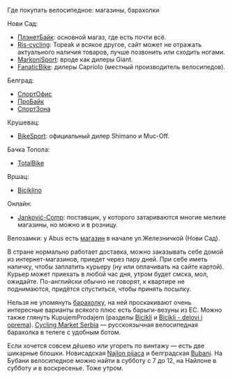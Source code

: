 Где покупать велосипедное: магазины, барахолки

Нови Сад:
- [ПлэнетБайк](https://planetbike.rs/): основной магаз, где есть почти всё.
- [Ris-cycling](http://www.ris-cycling.com/): Topeak и всякое другое, сайт может не отражать актуального наличия товаров, лучше позвонить или сходить ногами.
- [MarkoniSport](https://www.markonisport.rs/): вроде как дилеры Giant.
- [FanaticBike](https://fanatic.rs/): дилеры Capriolo (местный производитель велосипедов).

Белград:
- [СпортОфис](https://sportofis.com/)
- [ПроБайк](https://www.probike.rs/)
- [СпортЗона](https://sportzona.rs/)

Крушевац:
- [BikeSport](https://bikesport.rs/): официальный дилер Shimano и Muc-Off.

Бачка Топола:
- [TotalBike](https://www.totalbike.rs)

Вршац:
- [Biciklino](https://biciklino.com/shop/)

Онлайн:
- [Janković-Comp](https://jankovic-comp.rs): поставщик, у которого затариваются многие мелкие магазины, но можно и в розницу.

Велозамки: у Abus есть [магазин](https://goo.gl/maps/JUjWHYMRtxPutJWg9) в начале ул.Железничкой (Нови Сад).

В стране нормально работает доставка, можно заказывать себе домой из интернет-магазинов, приедет через пару дней.
При себе иметь наличку, чтобы заплатить курьеру (ну или оплачивать на сайте картой). Курьер может приехать в любой час дня,
утром будет смска, мол, ожидайте. По-английски обычно не говорят, к квартире не поднимаются, придётся спуститься, чтобы принять посылку.

Нельзя не упомянуть [барахолку](https://www.2bike.rs/cikloberza/mali-oglasi), на ней проскакивают очень интересные варианты всякого
плюс есть барыги-везуны из ЕС. Можно также глянуть KupujemProdajem (разделы [Bicikli](https://novi.kupujemprodajem.com/bicikli/kategorija/912) и [Bicikli - delovi i oprema](https://novi.kupujemprodajem.com/bicikli-delovi-i-oprema/kategorija/2253)).
[Cycling Market Serbia](https://t.me/cyclingmarket_serbia) — русскоязычная велосипедная барахолка в телеге с удобным ботом.

Если хочется совсем дёшево или угореть по винтажу — есть две шикарные блошки. Новисадская [Najlon pijaca](https://goo.gl/maps/6BNnUK119GucZFut9)
и белградская [Bubanj](https://goo.gl/maps/ugef2i2aRDefF7ue7). На Бубани велосипедное можно найти в субботу с 7 до 12,
на Найлоне в субботу и в воскресенье. Тоже утром.
